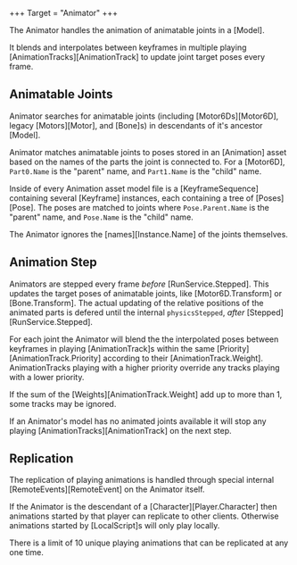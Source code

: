+++
Target = "Animator"
+++

The Animator handles the animation of animatable joints in a [Model].

It blends and interpolates between keyframes in multiple playing [AnimationTracks][AnimationTrack] to update joint target poses every frame.

## Animatable Joints

Animator searches for animatable joints (including [Motor6Ds][Motor6D], legacy [Motors][Motor], and [Bone]s) in descendants of it's ancestor [Model].

Animator matches animatable joints to poses stored in an [Animation] asset based on the names of the parts the joint is connected to. For a [Motor6D], `Part0.Name` is the "parent" name, and `Part1.Name` is the "child" name.

Inside of every Animation asset model file is a [KeyframeSequence] containing several [Keyframe] instances, each containing a tree of [Poses][Pose]. The poses are matched to joints where `Pose.Parent.Name` is the "parent" name, and `Pose.Name` is the "child" name.

The Animator ignores the [names][Instance.Name] of the joints themselves.

## Animation Step

Animators are stepped every frame *before* [RunService.Stepped]. This updates the target poses of animatable joints, like [Motor6D.Transform] or [Bone.Transform]. The actual updating of the relative positions of the animated parts is defered until the internal `physicsStepped`, *after* [Stepped][RunService.Stepped].

For each joint the Animator will blend the the interpolated poses between keyframes in playing [AnimationTrack]s within the same [Priority][AnimationTrack.Priority] according to their [AnimationTrack.Weight]. AnimationTracks playing with a higher priority override any tracks playing with a lower priority.

If the sum of the [Weights][AnimationTrack.Weight] add up to more than 1, some tracks may be ignored.

If an Animator's model has no animated joints available it will stop any playing [AnimationTracks][AnimationTrack] on the next step.

## Replication

The replication of playing animations is handled through special internal [RemoteEvents][RemoteEvent] on the Animator itself.

If the Animator is the descendant of a [Character][Player.Character] then animations started by that player can replicate to other clients. Otherwise animations started by [LocalScript]s will only play locally.

There is a limit of 10 unique playing animations that can be replicated at any one time.
